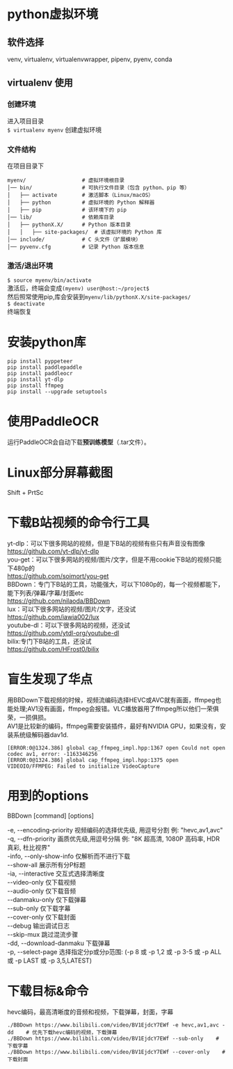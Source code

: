 # python虚拟环境

## 软件选择

venv, virtualenv, virtualenvwrapper, pipenv, pyenv, conda

## virtualenv 使用

### 创建环境

进入项目目录  
`$ virtualenv myenv`   创建虚拟环境  

### 文件结构

在项目目录下  

```
myenv/                  # 虚拟环境根目录
│── bin/                # 可执行文件目录（包含 python、pip 等）
│   ├── activate        # 激活脚本（Linux/macOS）
│   ├── python          # 虚拟环境的 Python 解释器
│   ├── pip             # 该环境下的 pip
│── lib/                # 依赖库目录
│   ├── pythonX.X/      # Python 版本目录
│   │   ├── site-packages/  # 该虚拟环境的 Python 库
│── include/            # C 头文件（扩展模块）
│── pyvenv.cfg          # 记录 Python 版本信息
```


### 激活/退出环境

`$ source myenv/bin/activate`  
激活后，终端会变成`(myenv) user@host:~/project$`  
然后照常使用pip,库会安装到`myenv/lib/pythonX.X/site-packages/`  
`$ deactivate`  
终端恢复  

# 安装python库

```
pip install pyppeteer
pip install paddlepaddle
pip install paddleocr
pip install yt-dlp
pip install ffmpeg
pip install --upgrade setuptools
```

# 使用PaddleOCR

运行PaddleOCR会自动下载**预训练模型**（.tar文件）。

# Linux部分屏幕截图

Shift + PrtSc

# 下载B站视频的命令行工具

yt-dlp：可以下很多网站的视频，但是下B站的视频有些只有声音没有图像  
<https://github.com/yt-dlp/yt-dlp>  
you-get：可以下很多网站的视频/图片/文字，但是不用cookie下B站的视频只能下480p的  
<https://github.com/soimort/you-get>  
BBDown：专门下B站的工具，功能强大，可以下1080p的，每一个视频都能下，能下列表/弹幕/字幕/封面etc  
<https://github.com/nilaoda/BBDown>  
lux：可以下很多网站的视频/图片/文字，还没试  
<https://github.com/iawia002/lux>  
youtube-dl：可以下很多网站的视频，还没试  
<https://github.com/ytdl-org/youtube-dl>  
bilix:专门下B站的工具，还没试  
<https://github.com/HFrost0/bilix>  


# 盲生发现了华点

用BBDown下载视频的时候，视频流编码选择HEVC或AVC就有画面，ffmpeg也能处理;AV1没有画面，ffmpeg会报错。VLC播放器用了ffmpeg所以他们一荣俱荣，一损俱损。  
AV1是比较新的编码，ffmpeg需要安装插件，最好有NVIDIA GPU，如果没有，安装系统级解码器dav1d.
```
[ERROR:0@1324.386] global cap_ffmpeg_impl.hpp:1367 open Could not open codec av1, error: -1163346256                                                                            
[ERROR:0@1324.386] global cap_ffmpeg_impl.hpp:1375 open VIDEOIO/FFMPEG: Failed to initialize VideoCapture
```

# 用到的options

BBDown <url> [command] [options]

  -e, --encoding-priority <encoding-priority>    视频编码的选择优先级, 用逗号分割 例: "hevc,av1,avc"  
  -q, --dfn-priority <dfn-priority>              画质优先级,用逗号分隔 例: "8K 超高清, 1080P 高码率, HDR 真彩, 杜比视界"  
  -info, --only-show-info                        仅解析而不进行下载  
  --show-all                                     展示所有分P标题  
  -ia, --interactive                             交互式选择清晰度  
  --video-only                                   仅下载视频  
  --audio-only                                   仅下载音频  
  --danmaku-only                                 仅下载弹幕  
  --sub-only                                     仅下载字幕  
  --cover-only                                   仅下载封面  
  --debug                                        输出调试日志  
  --skip-mux                                     跳过混流步骤  
  -dd, --download-danmaku                        下载弹幕  
  -p, --select-page <select-page>                选择指定分p或分p范围: (-p 8 或 -p 1,2 或 -p 3-5 或 -p ALL 或 -p LAST 或 -p 3,5,LATEST)  

# 下载目标&命令

hevc编码，最高清晰度的音频和视频，下载弹幕，封面，字幕  

```
./BBDown https://www.bilibili.com/video/BV1EjdcY7EWf -e hevc,av1,avc -dd    # 优先下载hevc编码的视频，下载弹幕
./BBDown https://www.bilibili.com/video/BV1EjdcY7EWf --sub-only    # 下载字幕
./BBDown https://www.bilibili.com/video/BV1EjdcY7EWf --cover-only    # 下载封面
```

